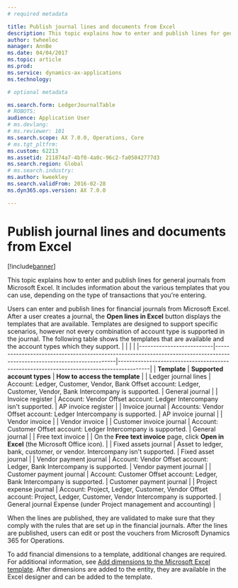 ```yaml
---
# required metadata

title: Publish journal lines and documents from Excel
description: This topic explains how to enter and publish lines for general journals from Microsoft Excel. It includes information about the various templates that you can use, depending on the type of transactions that you're entering.
author: twheeloc
manager: AnnBe
ms.date: 04/04/2017
ms.topic: article
ms.prod: 
ms.service: dynamics-ax-applications
ms.technology: 

# optional metadata

ms.search.form: LedgerJournalTable
# ROBOTS: 
audience: Application User
# ms.devlang: 
# ms.reviewer: 101
ms.search.scope: AX 7.0.0, Operations, Core
# ms.tgt_pltfrm: 
ms.custom: 62213
ms.assetid: 211874a7-4bf0-4a0c-96c2-fa05042777d3
ms.search.region: Global
# ms.search.industry: 
ms.author: kweekley
ms.search.validFrom: 2016-02-28
ms.dyn365.ops.version: AX 7.0.0

---
```


# Publish journal lines and documents from Excel

[!include[banner](../includes/banner.md)]


This topic explains how to enter and publish lines for general journals from Microsoft Excel. It includes information about the various templates that you can use, depending on the type of transactions that you're entering.

Users can enter and publish lines for financial journals from Microsoft Excel. After a user creates a journal, the **Open lines in Excel** button displays the templates that are available. Templates are designed to support specific scenarios, however not every combination of account type is supported in the journal. The following table shows the templates that are available and the account types which they support.
|                          |                                                                                                                         |                                                                                         |
|--------------------------|-------------------------------------------------------------------------------------------------------------------------|-----------------------------------------------------------------------------------------|
| **Template**             | **Supported account types**                                                                                             | **How to access the template**                                                          |
| Ledger journal lines     | Account: Ledger, Customer, Vendor, Bank Offset account: Ledger, Customer, Vendor, Bank Intercompany is supported.       | General journal                                                                         |
| Invoice register         | Account: Vendor Offset account: Ledger Intercompany isn't supported.                                                    | AP invoice register                                                                     |
| Invoice journal          | Accounts: Vendor Offset account: Ledger Intercompany is supported.                                                      | AP invoice journal                                                                      |
| Vendor invoice           |                                                                                                                         | Vendor invoice                                                                          |
| Customer invoice journal | Account: Customer Offset account: Ledger Intercompany is supported.                                                     | General journal                                                                         |
| Free text invoice        |                                                                                                                         | On the **Free text invoice** page, click **Open in Excel** (the Microsoft Office icon). |
| Fixed assets journal     | Asset to ledger, bank, customer, or vendor. Intercompany isn't supported.                                               | Fixed asset journal                                                                     |
| Vendor payment journal   | Account: Vendor Offset account: Ledger, Bank Intercompany is supported.                                                 | Vendor payment journal                                                                  |
| Customer payment journal | Account: Customer Offset account: Ledger, Bank Intercompany is supported.                                               | Customer payment journal                                                                |
| Project expense journal  | Account: Project, Ledger, Customer, Vendor Offset account: Project, Ledger, Customer, Vendor Intercompany is supported. | General journal Expense (under Project management and accounting)                       |

When the lines are published, they are validated to make sure that they comply with the rules that are set up in the financial journals. After the lines are published, users can edit or post the vouchers from Microsoft Dynamics 365 for Operations. 

To add financial dimensions to a template, additional changes are required. For additional information, see [Add dimensions to the Microsoft Excel template](/dynamics365/operations/dev-itpro/financial/add-dimensions-excel-templates). After dimensions are added to the entity, they are available in the Excel designer and can be added to the template.





